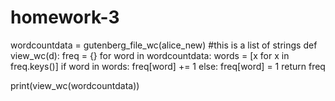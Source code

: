 # homework-3

wordcountdata = gutenberg_file_wc(alice_new) #this is a list of strings
def view_wc(d):
    freq = {}
    for word in wordcountdata:
        words = [x for x in freq.keys()]
        if word in words:
            freq[word] += 1
        else:
            freq[word] = 1
    return freq

print(view_wc(wordcountdata))
